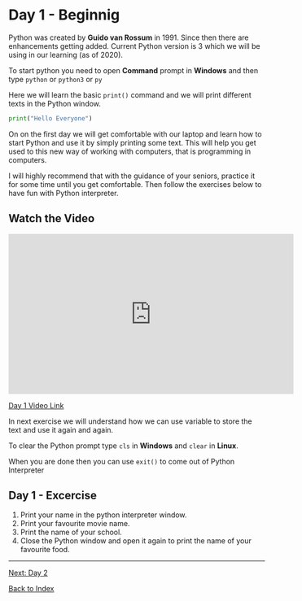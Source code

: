 # Day 1 - Beginnig

Python was created by **Guido van Rossum** in 1991. Since then there are enhancements getting added. Current Python version is 3 which we will be using in our learning (as of 2020).

To start python you need to open **Command** prompt in **Windows** and then type ```python``` or ```python3``` or ```py```

Here we will learn the basic ```print()``` command and we will print different texts in the Python window.

```python
print("Hello Everyone")
```
On on the first day we will get comfortable with our laptop and learn how to start Python and use it by simply printing some text. This will help you get used to this new way of working with computers, that is programming in computers.

I will highly recommend that with the guidance of your seniors, practice it for some time until you get comfortable. Then follow the exercises below to have fun with Python interpreter.

## Watch the Video

<iframe width="560" height="315" src="https://www.youtube.com/embed/suuy827J18A" frameborder="0" allow="accelerometer; autoplay; encrypted-media; gyroscope; picture-in-picture" allowfullscreen></iframe>

[Day 1 Video Link](https://www.youtube.com/suuy827J18A)

In next exercise we will understand how we can use variable to store the text and use it again and again.

To clear the Python prompt type `cls` in **Windows** and `clear` in **Linux**.

When you are done then you can use ```exit()``` to come out of Python Interpreter

## Day 1 - Excercise

1. Print your name in the python interpreter window.
2. Print your favourite movie name.
1. Print the name of your school.
3. Close the Python window and open it again to print the name of your favourite food.

---
[Next: Day 2](02-day02.md) 

[Back to Index](index.md)   
